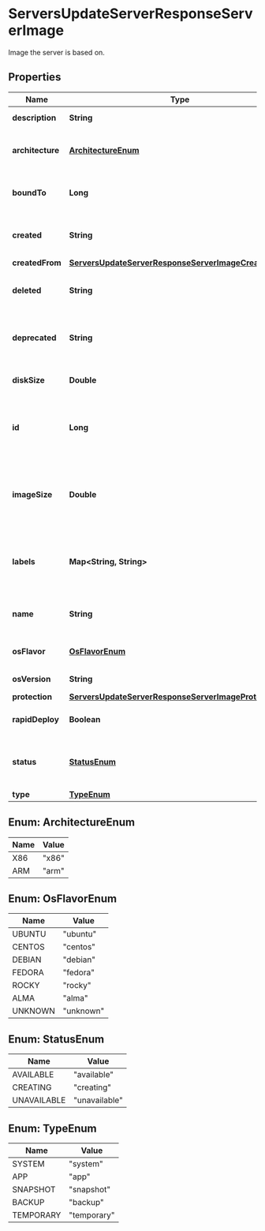 

# ServersUpdateServerResponseServerImage

Image the server is based on.

## Properties

| Name | Type | Description | Notes |
|------------ | ------------- | ------------- | -------------|
|**description** | **String** | Description of the Image |  |
|**architecture** | [**ArchitectureEnum**](#ArchitectureEnum) | Type of cpu architecture this image is compatible with. |  |
|**boundTo** | **Long** | ID of Server the Image is bound to. Only set for Images of type &#x60;backup&#x60;. |  |
|**created** | **String** | Point in time when the Resource was created (in ISO-8601 format). |  |
|**createdFrom** | [**ServersUpdateServerResponseServerImageCreatedFrom**](ServersUpdateServerResponseServerImageCreatedFrom.md) |  |  |
|**deleted** | **String** | Point in time where the Image was deleted (in ISO-8601 format) |  |
|**deprecated** | **String** | Point in time when the Image is considered to be deprecated (in ISO-8601 format) |  |
|**diskSize** | **Double** | Size of the disk contained in the Image in GB |  |
|**id** | **Long** | ID of the Resource. Limited to 52 bits to ensure compatibility with JSON double precision floats.  |  |
|**imageSize** | **Double** | Size of the Image file in our storage in GB. For snapshot Images this is the value relevant for calculating costs for the Image. |  |
|**labels** | **Map&lt;String, String&gt;** | User-defined labels (&#x60;key/value&#x60; pairs) for the Resource. For more information, see \&quot;[Labels](https://docs.hetzner.cloud)\&quot;.  |  |
|**name** | **String** | Unique identifier of the Image. This value is only set for system Images. |  |
|**osFlavor** | [**OsFlavorEnum**](#OsFlavorEnum) | Flavor of operating system contained in the Image |  |
|**osVersion** | **String** | Operating system version |  |
|**protection** | [**ServersUpdateServerResponseServerImageProtection**](ServersUpdateServerResponseServerImageProtection.md) |  |  |
|**rapidDeploy** | **Boolean** | Indicates that rapid deploy of the Image is available |  [optional] |
|**status** | [**StatusEnum**](#StatusEnum) | Whether the Image can be used or if it&#39;s still being created or unavailable |  |
|**type** | [**TypeEnum**](#TypeEnum) | Type of the Image |  |



## Enum: ArchitectureEnum

| Name | Value |
|---- | -----|
| X86 | &quot;x86&quot; |
| ARM | &quot;arm&quot; |



## Enum: OsFlavorEnum

| Name | Value |
|---- | -----|
| UBUNTU | &quot;ubuntu&quot; |
| CENTOS | &quot;centos&quot; |
| DEBIAN | &quot;debian&quot; |
| FEDORA | &quot;fedora&quot; |
| ROCKY | &quot;rocky&quot; |
| ALMA | &quot;alma&quot; |
| UNKNOWN | &quot;unknown&quot; |



## Enum: StatusEnum

| Name | Value |
|---- | -----|
| AVAILABLE | &quot;available&quot; |
| CREATING | &quot;creating&quot; |
| UNAVAILABLE | &quot;unavailable&quot; |



## Enum: TypeEnum

| Name | Value |
|---- | -----|
| SYSTEM | &quot;system&quot; |
| APP | &quot;app&quot; |
| SNAPSHOT | &quot;snapshot&quot; |
| BACKUP | &quot;backup&quot; |
| TEMPORARY | &quot;temporary&quot; |



